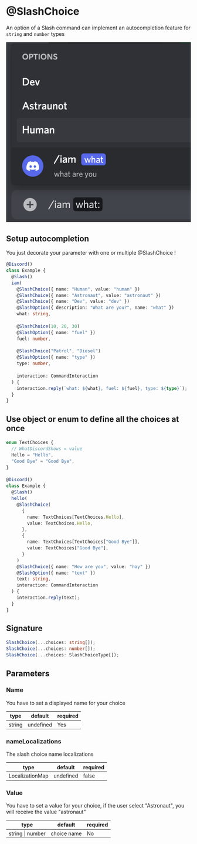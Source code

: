 # @SlashChoice

An option of a Slash command can implement an autocompletion feature for `string` and `number` types

![](../../../static/img/choices.png)

## Setup autocompletion

You just decorate your parameter with one or multiple @SlashChoice !

```ts
@Discord()
class Example {
  @Slash()
  iam(
    @SlashChoice({ name: "Human", value: "human" })
    @SlashChoice({ name: "Astronaut", value: "astronaut" })
    @SlashChoice({ name: "Dev", value: "dev" })
    @SlashOption({ description: "What are you?", name: "what" })
    what: string,

    @SlashChoice(10, 20, 30)
    @SlashOption({ name: "fuel" })
    fuel: number,

    @SlashChoice("Patrol", "Diesel")
    @SlashOption({ name: "type" })
    type: number,

    interaction: CommandInteraction
  ) {
    interaction.reply(`what: ${what}, fuel: ${fuel}, type: ${type}`);
  }
}
```

## Use object or enum to define all the choices at once

```ts
enum TextChoices {
  // WhatDiscordShows = value
  Hello = "Hello",
  "Good Bye" = "Good Bye",
}

@Discord()
class Example {
  @Slash()
  hello(
    @SlashChoice(
      {
        name: TextChoices[TextChoices.Hello],
        value: TextChoices.Hello,
      },
      {
        name: TextChoices[TextChoices["Good Bye"]],
        value: TextChoices["Good Bye"],
      }
    )
    @SlashChoice({ name: "How are you", value: "hay" })
    @SlashOption({ name: "text" })
    text: string,
    interaction: CommandInteraction
  ) {
    interaction.reply(text);
  }
}
```

## Signature

```ts
SlashChoice(...choices: string[]);
SlashChoice(...choices: number[]);
SlashChoice(...choices: SlashChoiceType[]);
```

## Parameters

### Name

You have to set a displayed name for your choice

| type   | default   | required |
| ------ | --------- | -------- |
| string | undefined | Yes      |

### nameLocalizations

The slash choice name localizations

| type            | default   | required |
| --------------- | --------- | -------- |
| LocalizationMap | undefined | false    |

### Value

You have to set a value for your choice, if the user select "Astronaut", you will receive the value "astronaut"

| type             | default     | required |
| ---------------- | ----------- | -------- |
| string \| number | choice name | No       |
